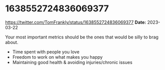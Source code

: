 # 1638552724836069377
https://twitter.com/TomFrankly/status/1638552724836069377
**Date:** 2023-03-22

Your most important metrics should be the ones that would be silly to brag about.

- Time spent with people you love
- Freedom to work on what makes you happy
- Maintaining good health & avoiding injuries/chronic issues
